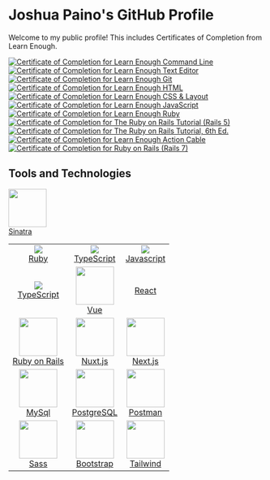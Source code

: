 ### <h1>Joshua Paino's GitHub Profile </h1>

Welcome to my public profile! This includes Certificates of Completion from Learn Enough.


<a href="https://www.learnenough.com/certificates/2d76444a"><img src="https://www.learnenough.com/certificates/2d76444a/command-line-tutorial.svg" alt="Certificate of Completion for Learn Enough Command Line"></a><a href="https://www.learnenough.com/certificates/2d76444a"><img src="https://www.learnenough.com/certificates/2d76444a/text-editor-tutorial.svg" alt="Certificate of Completion for Learn Enough Text Editor"></a><a href="https://www.learnenough.com/certificates/2d76444a"><img src="https://www.learnenough.com/certificates/2d76444a/git-tutorial.svg" alt="Certificate of Completion for Learn Enough Git"></a><a href="https://www.learnenough.com/certificates/2d76444a"><img src="https://www.learnenough.com/certificates/2d76444a/html-tutorial.svg" alt="Certificate of Completion for Learn Enough HTML"></a><a href="https://www.learnenough.com/certificates/2d76444a"><img src="https://www.learnenough.com/certificates/2d76444a/css-and-layout-tutorial.svg" alt="Certificate of Completion for Learn Enough CSS &amp; Layout"></a><a href="https://www.learnenough.com/certificates/2d76444a"><img src="https://www.learnenough.com/certificates/2d76444a/javascript-tutorial.svg" alt="Certificate of Completion for Learn Enough JavaScript"></a><a href="https://www.learnenough.com/certificates/2d76444a"><img src="https://www.learnenough.com/certificates/2d76444a/ruby-tutorial.svg" alt="Certificate of Completion for Learn Enough Ruby"></a><a href="https://www.learnenough.com/certificates/2d76444a"><img src="https://www.learnenough.com/certificates/2d76444a/ruby-on-rails-4th-edition-tutorial.svg" alt="Certificate of Completion for The Ruby on Rails Tutorial (Rails 5)"></a><a href="https://www.learnenough.com/certificates/2d76444a"><img src="https://www.learnenough.com/certificates/2d76444a/ruby-on-rails-6th-edition-tutorial.svg" alt="Certificate of Completion for The Ruby on Rails Tutorial, 6th Ed."></a><a href="https://www.learnenough.com/certificates/2d76444a"><img src="https://www.learnenough.com/certificates/2d76444a/action-cable-tutorial.svg" alt="Certificate of Completion for Learn Enough Action Cable"></a><a href="https://www.learnenough.com/certificates/2d76444a"><img src="https://www.learnenough.com/certificates/2d76444a/ruby-on-rails-7th-edition-tutorial.svg" alt="Certificate of Completion for Ruby on Rails (Rails 7)"></a>


## <h2> Tools and Technologies </h2>

<table cellspacing="5" cellpadding="5" width="100%" >
  <tbody>
    <tr>
      <td align="center" >
        <a href="https://ruby-doc.org/" rel="nofollow" >
          <img src="https://user-images.githubusercontent.com/113197678/193891219-44f8f2ea-f1ac-4e40-a14b-03fdc88c4185.png" style="max-width: 100%;"><br >Ruby
        </a>
      </td>
      <a href="https://sinatrarb.com/" rel="nofollow" >
          <img src="https://user-images.githubusercontent.com/113197678/193901452-0e9881a3-04d7-49dd-bafe-47e9a6fd1a45.png" height="75px" style="max-width: 100%;" ><br>Sinatra
        </a>
      </td>      
      <td align="center">
        <a href="https://typescriptlang.org" rel="nofollow">
          <img src="https://user-images.githubusercontent.com/113197678/193891720-11a536aa-8574-4828-bb02-7e7a2f70d141.png" style="max-width: 100%;" ><br>TypeScript
        </a>
      </td>
      <td align="center">
        <a href="https://www.javascript.com/" rel="nofollow" clas>
          <img src="https://user-images.githubusercontent.com/113197678/193899259-1beef4a3-6ad6-43c0-94bf-7b435f739206.png" style="max-width: 100%;" ><br>Javascript
        </a>
      </td>
    </tr>
    <tr>
    <td align="center">
        <a href="https://typescriptlang.org" rel="nofollow">
          <img src="https://user-images.githubusercontent.com/113197678/193891720-11a536aa-8574-4828-bb02-7e7a2f70d141.png" style="max-width: 100%;" ><br>TypeScript
        </a>
      </td>
      <td align="center">
        <a href="https://vuejs.org/" rel="nofollow" >
          <img src="https://user-images.githubusercontent.com/113197678/193903266-0d57095c-0c13-470f-9b61-e4375cebb1f0.png" height="75px" style="max-width: 100%;" ><br >Vue
        </a>
      </td>
       <td align="center">
        <a href="https://reactjs.org" rel="nofollow" clas>
          <img src="" style="max-width: 100%;" ><br>React
        </a>
      </td>
    </tr>
    <tr>
      <td align="center">
        <a href="https://rubyonrails.org/" rel="nofollow">
          <img src="" height="75px" style="max-width: 100%;"><br>Ruby on Rails
        </a>
      </td>
      <td align="center">
        <a href="https://nuxtjs.org/" rel="nofollow">
          <img src="" height="75px" style="max-width: 100%;" ><br>Nuxt.js
        </a>
      </td>
      <td align="center" >
        <a href="https://nextjs.org/" rel="nofollow" >
          <img src="" height="75px" style="max-width: 100%;" ><br>Next.js
        </a>
      </td>
    </tr>
     <tr>
      <td align="center">
        <a href="https://tailwindcss.com/" rel="nofollow" >
          <img src="" height="75px" style="max-width: 100%;" ><br>MySql
        </a>
      </td>
     <td align="center">
        <a href="https://www.mysql.com/" target="_blank">
          <img src="" height="75px" style="max-width: 100%;"><br>PostgreSQL
        </a>
      </td>
      <td align="center">
        <a href="https://www.postgresql.org/" rel="nofollow" >
          <img src="" height="75px" style="max-width: 100%;"><br >Postman
        </a>
      </td>
    </tr>
         <tr>
      <td align="center">
        <a href="https://tailwindcss.com/" rel="nofollow" >
          <img src="" height="75px" style="max-width: 100%;" ><br>Sass
        </a>
      </td>
     <td align="center">
        <a href="https://www.mysql.com/" target="_blank">
          <img src="" height="75px" style="max-width: 100%;"><br>Bootstrap
        </a>
      </td>
      <td align="center">
        <a href="https://www.postgresql.org/" rel="nofollow" >
          <img src="" height="75px" style="max-width: 100%;"><br >Tailwind
        </a>
      </td>
    </tr>
  </tbody>
</table>

